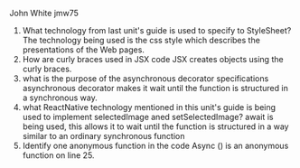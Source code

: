 John White jmw75


1. What technology from last unit's guide is used to specify to StyleSheet?
	The technology being used is the css style which describes the presentations of the Web pages.
2. How are curly braces used in JSX code
	JSX creates objects using the curly braces. 
3. what is the purpose of the asynchronous decorator specifications
	asynchronous decorator makes it wait until the function is structured in a synchronous way.
4. what ReactNative technology mentioned in this unit's guide is being used to implement selectedImage aned setSelectedImage?
	await is being used, this allows it to wait until the function is structured in a way similar to an ordinary synchronous function 
5. Identify one anonymous function in the code
	Async () is an anonymous function on line 25.
